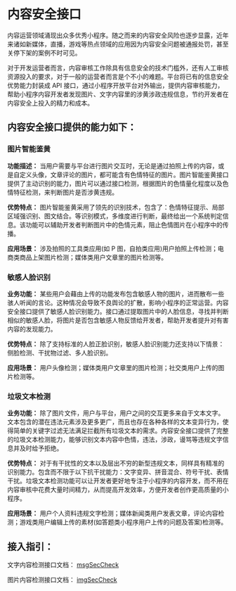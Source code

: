 # 内容安全接口

内容运营领域涌现出众多优秀小程序。随之而来的内容安全风险也逐步显露，近年来诸如新媒体，直播，游戏等热点领域的应用因为内容安全问题被通报处罚，甚至关停下架的案例不时可见。

对于开发运营者而言，内容审核工作除具有信息安全的技术门槛外，还有人工审核资源投入的要求，对于一般的运营者而言是个不小的难题。平台将已有的信息安全优势能力封装成 API 接口，通过小程序开放平台对外输出，提供内容审核能力，帮助小程序内容开发者发现图片、文字内容里的涉黄涉政违规信息，节约开发者在内容安全上投入的精力和成本。

## 内容安全接口提供的能力如下：

### 图片智能鉴黄

**功能描述：** 当用户需要与平台进行图片交互时，无论是通过拍照上传的内容，或是自定义头像，文章评论的图片，都可能含有色情特征的图片。图片智能鉴黄接口提供了主动识别的能力，图片可以通过接口检测，根据图片的色情量化程度以及色情特征检测，来判断图片是否涉黄违规。

**优势特点：** 图片智能鉴黄采用了领先的识别技术，包含了：色情特征提示、局部区域强识别、图文结合。等识别模式，多维度进行判断，最终给出一个系统判定信息。该功能可以辅助开发者判断图片中的色情元素，阻止色情图片在小程序中的传播。

**应用场景：** 涉及拍照的工具类应用(如 P 图，自拍类应用)用户拍照上传检测；电商类商品上架图片检测；媒体类用户文章里的图片检测等。

### 敏感人脸识别

**业务功能：** 某些用户会藉由上传的功能发布包含敏感人物的图片，进而散布一些骇人听闻的言论。这种情况会导致不良舆论的扩散，影响小程序的正常运营。内容安全接口提供了敏感人脸识别能力。接口通过提取图片中的人脸信息，寻找并判断相似的敏感人脸，将图片是否包含敏感人物反馈给开发者，帮助开发者提升对有害内容的发现能力。

**优势特点：** 除了支持标准的人脸正脸识别，敏感人脸识别能力还支持以下情景：侧脸检测、干扰物过滤、多人脸识别。

**应用场景：** 用户头像检测；媒体类用户文章里的图片检测；社交类用户上传的图片检测等。

### 垃圾文本检测

**业务功能：** 除了图片文件，用户与平台，用户之间的交互更多来自于文本文字。文本包含的潜在违法元素涉及更多更广，而且也存在各种各样的文本变异行为，使得简单的关键字过滤无法满足拦截所有垃圾文本的需求。内容安全接口提供了完整的垃圾文本检测能力，能够识别文本内容中色情，违法，涉政，谩骂等违规文字信息并及时给予拒绝。

**优势特点：** 对于有干扰性的文本以及层出不穷的新型违规文本，同样具有精准的识别能力。包含而不限于以下抗干扰能力：文字变异、拼音混合、符号干扰、表情干扰。垃圾文本检测功能可以让开发者更好地专注于小程序的内容开发，而不用在内容审核中花费大量时间精力，从而提高开发效率，方便开发者创作更高质量的小程序。

**应用场景：** 用户个人资料违规文字检测；媒体新闻类用户发表文章，评论内容检测；游戏类用户编辑上传的素材(如答题类小程序用户上传的问题及答案)检测等。

## 接入指引：

文字内容检测接口文档： [msgSecCheck](https://developers.weixin.qq.com/miniprogram/dev/api/msgSecCheck.html)

图片内容检测接口文档： [imgSecCheck](https://developers.weixin.qq.com/miniprogram/dev/api/imgSecCheck.html)
